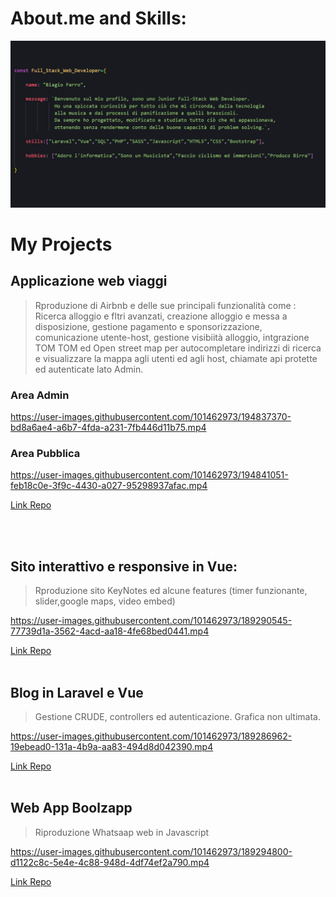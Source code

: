

# About.me and Skills: 

![header](images/dametteregit.png)



# My Projects


## Applicazione web viaggi 
>Rproduzione di Airbnb e delle sue principali funzionalità come : 
>Ricerca alloggio e fltri avanzati, creazione alloggio e messa a disposizione, gestione pagamento e sponsorizzazione, comunicazione utente-host, gestione visibiità alloggio, intgrazione TOM TOM ed Open street map per autocompletare indirizzi di ricerca e visualizzare la mappa agli utenti ed agli host, chiamate api protette ed autenticate lato Admin.

### Area Admin 

https://user-images.githubusercontent.com/101462973/194837370-bd8a6ae4-a6b7-4fda-a231-7fb446d11b75.mp4


### Area Pubblica

https://user-images.githubusercontent.com/101462973/194841051-feb18c0e-3f9c-4430-a027-95298937afac.mp4

[Link Repo](https://github.com/Team7BoolBnB/BoolBnb)

<br>
<br>

    
## Sito interattivo e responsive in Vue: 
>Rproduzione sito KeyNotes ed alcune features (timer funzionante, slider,google maps, video embed)

https://user-images.githubusercontent.com/101462973/189290545-77739d1a-3562-4acd-aa18-4fe68bed0441.mp4

[Link Repo](https://github.com/bia9400/proj-html-vuejs)
<br>
<br>


## Blog in Laravel e Vue 
>Gestione CRUDE, controllers ed autenticazione. Grafica non ultimata.

https://user-images.githubusercontent.com/101462973/189286962-19ebead0-131a-4b9a-aa83-494d8d042390.mp4

[Link Repo](https://github.com/bia9400/laravel-boolpress)
<br>
<br>


## Web App Boolzapp 
>Riproduzione Whatsaap web in Javascript

https://user-images.githubusercontent.com/101462973/189294800-d1122c8c-5e4e-4c88-948d-4df74ef2a790.mp4

[Link Repo](https://github.com/bia9400/vue-boolzapp)
<br>
<br>

	

	
